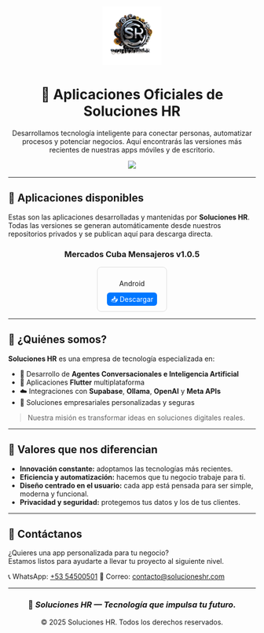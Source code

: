 <div align="center">
  <img src="https://raw.githubusercontent.com/SolucionesHR/Aplicaciones_Oficiales/main/assets/logo_solucioneshr.png" alt="Soluciones HR" width="120" />

  # 🚀 Aplicaciones Oficiales de **Soluciones HR**

  <p>
    Desarrollamos tecnología inteligente para conectar personas, automatizar procesos y potenciar negocios.  
    Aquí encontrarás las versiones más recientes de nuestras apps móviles y de escritorio.
  </p>

  <a href="mailto:solucioneshr.soft@gmail.com"><img src="https://img.shields.io/badge/📧%20Contáctanos-solucioneshr.soft@gmail.com-green?style=for-the-badge"></a>
</div>

---

## 📱 Aplicaciones disponibles

Estas son las aplicaciones desarrolladas y mantenidas por **Soluciones HR**.  
Todas las versiones se generan automáticamente desde nuestros repositorios privados y se publican aquí para descarga directa.


<div align='center'><h3>Mercados Cuba Mensajeros v1.0.5</h3><div style='display:flex;gap:10px;justify-content:center;flex-wrap:wrap;'><div style='border:1px solid #ddd;padding:10px;border-radius:8px;text-align:center;width:120px;'><p>Android</p><a href='apps/Mercados_Cuba_Mensajeros/Android/Mercados_Cuba_Mensajeros_Android_1.0.5.apk' style='background:#0077ff;color:white;padding:5px 8px;border-radius:6px;text-decoration:none;'>📥 Descargar</a></div></div></div>

---

## 🧠 ¿Quiénes somos?

**Soluciones HR** es una empresa de tecnología especializada en:

- 🤖 Desarrollo de **Agentes Conversacionales e Inteligencia Artificial**
- 📲 Aplicaciones **Flutter** multiplataforma
- ☁️ Integraciones con **Supabase**, **Ollama**, **OpenAI** y **Meta APIs**
- 🔐 Soluciones empresariales personalizadas y seguras

> Nuestra misión es transformar ideas en soluciones digitales reales.

---

## 🌟 Valores que nos diferencian

- **Innovación constante:** adoptamos las tecnologías más recientes.
- **Eficiencia y automatización:** hacemos que tu negocio trabaje para ti.
- **Diseño centrado en el usuario:** cada app está pensada para ser simple, moderna y funcional.
- **Privacidad y seguridad:** protegemos tus datos y los de tus clientes.

---

## 💬 Contáctanos

¿Quieres una app personalizada para tu negocio?  
Estamos listos para ayudarte a llevar tu proyecto al siguiente nivel.

📞 WhatsApp: [+53 54500501](https://wa.me/5354500501)
📧 Correo: [contacto@solucioneshr.com](mailto:solucioneshr.soft@gmail.com)

---

<div align="center">

### 💙 *Soluciones HR — Tecnología que impulsa tu futuro.*

© 2025 Soluciones HR. Todos los derechos reservados.

</div>
